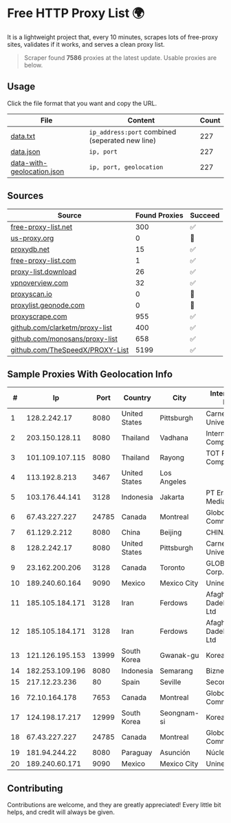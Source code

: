 
# Free HTTP Proxy List 🌍

It is a lightweight project that, every 10 minutes, scrapes lots of free-proxy sites, validates if it works, and serves a clean proxy list.


> Scraper found **7586** proxies at the latest update. Usable proxies are below.

## Usage

Click the file format that you want and copy the URL.


|File|Content|Count|
|----|-------|-----|
|[data.txt](https://raw.githubusercontent.com/themiralay/Proxy-List-World/master/data.txt)|`ip_address:port` combined (seperated new line)|227|
|[data.json](https://raw.githubusercontent.com/themiralay/Proxy-List-World/master/data.json)|`ip, port`|227|
|[data-with-geolocation.json](https://raw.githubusercontent.com/themiralay/Proxy-List-World/master/data-with-geolocation.json)|`ip, port, geolocation`|227|

## Sources

|Source|Found Proxies|Succeed|
|------|-------------|-------|
|[free-proxy-list.net](https://free-proxy-list.net)|300|✅|
|[us-proxy.org](https://www.us-proxy.org)|0|🚫|
|[proxydb.net](http://proxydb.net)|15|✅|
|[free-proxy-list.com](https://free-proxy-list.com/?page=&port=&type%5B%5D=http&type%5B%5D=https&up_time=0&search=Search)|1|✅|
|[proxy-list.download](https://www.proxy-list.download/HTTP)|26|✅|
|[vpnoverview.com](https://vpnoverview.com/privacy/anonymous-browsing/free-proxy-servers)|32|✅|
|[proxyscan.io](https://www.proxyscan.io)|0|🚫|
|[proxylist.geonode.com](https://proxylist.geonode.com/api/proxy-list?limit=300&page=1&sort_by=lastChecked&sort_type=desc&protocols=http,https)|0|🚫|
|[proxyscrape.com](https://api.proxyscrape.com/v2/?request=displayproxies&protocol=http&timeout=10000&country=all&ssl=all&anonymity=all)|955|✅|
|[github.com/clarketm/proxy-list](https://raw.githubusercontent.com/clarketm/proxy-list/master/proxy-list-raw.txt)|400|✅|
|[github.com/monosans/proxy-list](https://raw.githubusercontent.com/monosans/proxy-list/main/proxies/http.txt)|658|✅|
|[github.com/TheSpeedX/PROXY-List](https://raw.githubusercontent.com/TheSpeedX/PROXY-List/master/http.txt)|5199|✅|


## Sample Proxies With Geolocation Info

|#|Ip|Port|Country|City|Internet Service Provider|
|-|--|----|-------|----|-------------------------|
|1|128.2.242.17|8080|United States|Pittsburgh|Carnegie Mellon University|
|2|203.150.128.11|8080|Thailand|Vadhana|Internet Thailand Company Ltd|
|3|101.109.107.115|8080|Thailand|Rayong|TOT Public Company Limited|
|4|113.192.8.213|3467|United States|Los Angeles||
|5|103.176.44.141|3128|Indonesia|Jakarta|PT Era Digital Media|
|6|67.43.227.227|24785|Canada|Montreal|GloboTech Communications|
|7|61.129.2.212|8080|China|Beijing|CHINANET|
|8|128.2.242.17|8080|United States|Pittsburgh|Carnegie Mellon University|
|9|23.162.200.206|3128|Canada|Toronto|GLOBALTELEHOST Corp.|
|10|189.240.60.164|9090|Mexico|Mexico City|Uninet S.A. de C.V.|
|11|185.105.184.171|3128|Iran|Ferdows|Afagh Andish Dadeh Pardis Co. Ltd|
|12|185.105.184.171|3128|Iran|Ferdows|Afagh Andish Dadeh Pardis Co. Ltd|
|13|121.126.195.153|13999|South Korea|Gwanak-gu|Korea Telecom|
|14|182.253.109.196|8080|Indonesia|Semarang|Biznet Metronet|
|15|217.12.23.236|80|Spain|Seville|Secondary Node|
|16|72.10.164.178|7653|Canada|Montreal|GloboTech Communications|
|17|124.198.17.217|12999|South Korea|Seongnam-si|Korea Telecom|
|18|67.43.227.227|24785|Canada|Montreal|GloboTech Communications|
|19|181.94.244.22|8080|Paraguay|Asunción|Núcleo S.A.|
|20|189.240.60.171|9090|Mexico|Mexico City|Uninet S.A. de C.V.|



## Contributing

Contributions are welcome, and they are greatly appreciated! Every
little bit helps, and credit will always be given.


